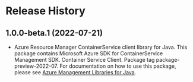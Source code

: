 # Release History

## 1.0.0-beta.1 (2022-07-21)

- Azure Resource Manager ContainerService client library for Java. This package contains Microsoft Azure SDK for ContainerService Management SDK. Container Service Client. Package tag package-preview-2022-07. For documentation on how to use this package, please see [Azure Management Libraries for Java](https://aka.ms/azsdk/java/mgmt).
